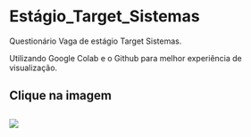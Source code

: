 # Estágio_Target_Sistemas

Questionário Vaga de estágio Target Sistemas.

Utilizando Google Colab e o Github para melhor experiência de visualização.

<h2>Clique na imagem<h2>
<a href="https://colab.research.google.com/drive/1JSKdP2Xo9tnrazEfjoCfjhbWgg6i_ZLL" target="_blank"><img src="[https://user-images.githubusercontent.com/104304589/201520496-26b381d5-db59-434f-96ee-d867f8a73e39.jpg](https://www.google.com/url?sa=i&url=https%3A%2F%2Fwww.frotacia.com.br%2Fsolucao-da-target-aumenta-produtividade-da-distribuidora-paulistana%2F&psig=AOvVaw1lZE3G9M4c-u7x8sFa866Z&ust=1678287654102000&source=images&cd=vfe&ved=0CBAQjRxqFwoTCOjNn-6Kyv0CFQAAAAAdAAAAABAE)" /></a>

